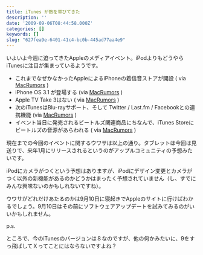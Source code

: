 ```yaml
---
title: iTunes が熱を帯びてきた
description: ''
date: '2009-09-06T08:44:58.000Z'
categories: []
keywords: []
slug: "627fea9e-6401-41c4-bc0b-445ad77aa4e9"
---
```

いよいよ今週に迫ってきたAppleのメディアイベント。iPodよりもどうやらiTunesに注目が集まっているようです。

*   これまでなぜかなかったAppleによるiPhoneの着信音ストアが開設 ( via [MacRumors](http://www.macrumors.com/2009/09/02/apple-to-launch-pre-cut-ringtones-at-next-weeks-media-event/) )
*   iPhone OS 3.1 が登場する (via [MacRumors](http://www.macrumors.com/2009/09/03/rumors-of-iphone-os-3-1-appearing-next-week-alongside-mms-from-atandt-based-on-questionable-sources/) )
*   Apple TV Take 3はない ( via [MacRumors](http://www.macrumors.com/2009/09/02/no-apple-tv-refresh-at-next-weeks-media-event/) )
*   次のiTunesはBlu-rayサポート、そして Twitter / Last.fm / Facebookとの連携機能 (via [MacRumors](http://www.macrumors.com/2009/08/08/itunes-9-to-include-blu-ray-support-and-phone-app-organization/) )
*   イベント当日に発売されるビートルズ関連商品にちなんで、iTunes Storeにビートルズの音源があらわれる ( via [MacRumors](http://www.macrumors.com/2009/08/19/rumors-of-the-beatles-coming-to-itunes-renewed-yet-again/) )

現在までの今回のイベントに関するウワサは以上の通り。タブレットは今回は見送りで、来年1月にリリースされるというのがアップルコミュニティの予想みたいです。

iPodにカメラがつくという予想はありますが、iPodにデザイン変更とカメラがつく以外の新機能があるのかどうかはまったく予想されていません（し、すでにみんな興味ないのかもしれないですね）。

ウワサがどれだけあたるのかは9月10日に寝起きでAppleのサイトに行けばわかるでしょう。9月10日はその前にソフトウェアアップデートを試みてみるのがいいかもしれません。

p.s.

ところで、今のiTunesのバージョンは８なのですが、他の何かみたいに、9をすっ飛ばしてＸってことにはならないですよね？